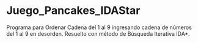# Juego_Pancakes_IDAStar
Programa para Ordenar Cadena del 1 al 9 ingresando cadena de números del 1 al 9 en desorden. Resuelto con método de Búsqueda Iterativa IDA*.
